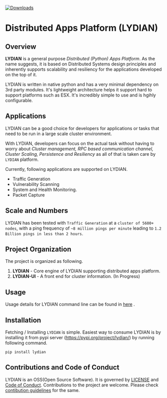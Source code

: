 [![Downloads](https://pepy.tech/badge/lydian)](https://pepy.tech/project/lydian)

# Distributed Apps Platform (LYDIAN)

Overview
------------

**LYDIAN** is a general purpose *Distributed (Python) Apps Platform*. As the name suggests, it is based on Distributed Systems design principles and inherently supports  scalability and resiliency for the applications developed on the top of it. 

LYDIAN is written in native python and has a very minimal dependency on 3rd party modules. It's lightweight architecture helps it support hard to support platforms such as ESX. It's incredibly simple to use and is hgihly configurable.


Applications
------------

LYDIAN can be a good choice for developers for applications or tasks that need to be run in a large scale cluster environment. 

With LYDIAN, developers can focus on the actual task without having to worry about *Cluster management, RPC based communication channel, Cluster Scaling, Persistence and Resiliency* as all of that is taken care by `LYDIAN` platform.

Currently, following applications are supported on LYDIAN.

- Traffic Generation
- Vulnerability Scanning
- System and Health Monitoring.
- Packet Capture

Scale and Numbers
------------

LYDIAN has been tested with `Traffic Generation` at a `cluster of 5600+ nodes`, with a ping frequency of `~8 million pings per minute` leading to `1.2 Billion pings in less than 2 hours`.


Project Organization
------------

The project is organized as following. 

1. **LYDIAN** - Core engine of LYDIAN supporting distributed apps platform. 
2. **LYDIAN-UI** - A front end for cluster information. (In Progress)


Usage
------------

Usage details for LYDIAN command line can be found in [here](./LYDIAN/README.md) .

Installation
------------

Fetching / Installing `LYDIAN` is simple. Easiest way to consume LYDIAN is by installing it from pypi server (https://pypi.org/project/lydian/) by running following command. 

```
pip install lydian
```

Contributions and Code of Conduct 
------------

LYDIAN is an OSS(Open Source Software). It is governed by [LICENSE](LICENSE.txt) and [Code of Conduct](./CODE-OF-CONDUCT.md). Contributions to the project are welcome. Please check [contibution guidelines](./Contributing.md) for the same.

